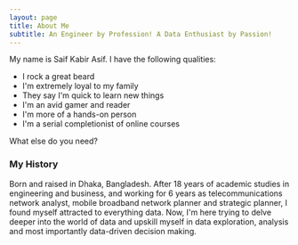 ```yaml
---
layout: page
title: About Me
subtitle: An Engineer by Profession! A Data Enthusiast by Passion!
---
```


My name is Saif Kabir Asif. I have the following qualities:

- I rock a great beard
- I'm extremely loyal to my family
- They say I'm quick to learn new things
- I'm an avid gamer and reader
- I'm more of a hands-on person
- I'm a serial completionist of online courses

What else do you need?

### My History

Born and raised in Dhaka, Bangladesh. After 18 years of academic studies in engineering and business,  and working for 6 years as telecommunications network analyst, mobile broadband network planner and strategic planner, I found myself attracted to everything data. Now, I'm here trying to delve deeper into the world of data and upskill myself in data exploration, analysis and most importantly data-driven decision making.
